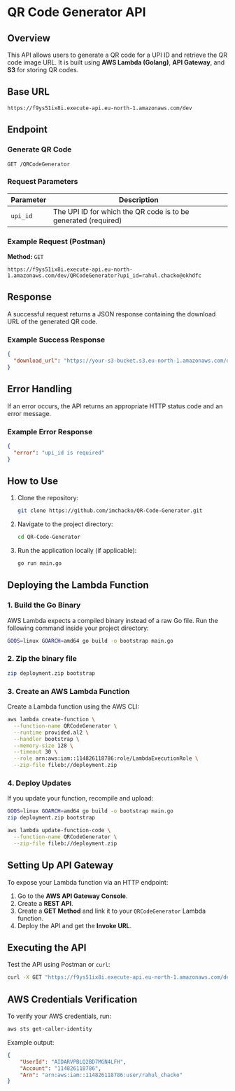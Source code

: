 # QR Code Generator API

## Overview
This API allows users to generate a QR code for a UPI ID and retrieve the QR code image URL. It is built using **AWS Lambda (Golang)**, **API Gateway**, and **S3** for storing QR codes.

## Base URL
```
https://f9ys51ix8i.execute-api.eu-north-1.amazonaws.com/dev
```

## Endpoint
### Generate QR Code
```
GET /QRCodeGenerator
```

### Request Parameters
| Parameter | Description |
|-----------|-------------|
| `upi_id`  | The UPI ID for which the QR code is to be generated (required) |

### Example Request (Postman)
**Method:** `GET`
```
https://f9ys51ix8i.execute-api.eu-north-1.amazonaws.com/dev/QRCodeGenerator?upi_id=rahul.chacko@okhdfc
```

## Response
A successful request returns a JSON response containing the download URL of the generated QR code.

### Example Success Response
```json
{
  "download_url": "https://your-s3-bucket.s3.eu-north-1.amazonaws.com/qrcodes/1700000000.png"
}
```

## Error Handling
If an error occurs, the API returns an appropriate HTTP status code and an error message.

### Example Error Response
```json
{
  "error": "upi_id is required"
}
```

## How to Use
1. Clone the repository:
   ```bash
   git clone https://github.com/imchacko/QR-Code-Generator.git
   ```
2. Navigate to the project directory:
   ```bash
   cd QR-Code-Generator
   ```
3. Run the application locally (if applicable):
   ```bash
   go run main.go
   ```

## Deploying the Lambda Function
### 1. Build the Go Binary
AWS Lambda expects a compiled binary instead of a raw Go file. Run the following command inside your project directory:

```bash
GOOS=linux GOARCH=amd64 go build -o bootstrap main.go
```

### 2. Zip the binary file
```bash
zip deployment.zip bootstrap
```

### 3. Create an AWS Lambda Function
Create a Lambda function using the AWS CLI:

```bash
aws lambda create-function \
  --function-name QRCodeGenerator \
  --runtime provided.al2 \
  --handler bootstrap \
  --memory-size 128 \
  --timeout 30 \
  --role arn:aws:iam::114826118786:role/LambdaExecutionRole \
  --zip-file fileb://deployment.zip
```


### 4. Deploy Updates
If you update your function, recompile and upload:

```bash
GOOS=linux GOARCH=amd64 go build -o bootstrap main.go
zip deployment.zip bootstrap

aws lambda update-function-code \
  --function-name QRCodeGenerator \
  --zip-file fileb://deployment.zip
```

## Setting Up API Gateway
To expose your Lambda function via an HTTP endpoint:
1. Go to the **AWS API Gateway Console**.
2. Create a **REST API**.
3. Create a **GET Method** and link it to your `QRCodeGenerator` Lambda function.
4. Deploy the API and get the **Invoke URL**.

## Executing the API
Test the API using Postman or `curl`:
```bash
curl -X GET "https://f9ys51ix8i.execute-api.eu-north-1.amazonaws.com/dev/QRCodeGenerator?upi_id=rahul.chacko@okhdfc"
```

## AWS Credentials Verification
To verify your AWS credentials, run:
```bash
aws sts get-caller-identity
```
Example output:
```json
{
    "UserId": "AIDARVPBLQ2BD7MGN4LFH",
    "Account": "114826118786",
    "Arn": "arn:aws:iam::114826118786:user/rahul_chacko"
}
```

